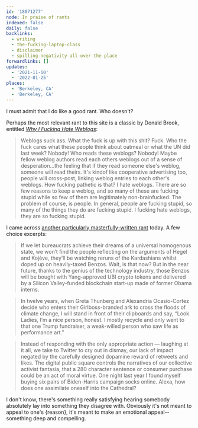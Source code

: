 ```yaml
---
id: '18071277'
node: In praise of rants
indexed: false
daily: false
backlinks:
  - writing
  - the-fucking-laptop-class
  - disclaimer
  - spilling-negativity-all-over-the-place
forwardlinks: []
updates:
  - '2021-11-10'
  - '2022-01-25'
places:
  - 'Berkeley, CA'
  - 'Berkeley, CA'
---
```

I must admit that I do like a good rant. Who doesn't? 

Perhaps the most relevant rant to this site is a classic by Donald Brook, entitled *[Why I Fucking Hate Weblogs](http://mama.indstate.edu/users/bones/WhyIHateWebLogs.html)*:

> Weblogs suck ass. What the fuck is up with this shit? Fuck. Who the fuck cares what these people think about oatmeal or what the UN did last week? Nobody! Who reads these weblogs? Nobody! Maybe fellow weblog authors read each others weblogs out of a sense of desperation...the feeling that if they read someone else's weblog, someone will read theirs. It's kindof like cooperative advertising too, people will cross-post, linking weblog entries to each other's weblogs. How fucking pathetic is that? I hate weblogs. There are so few reasons to keep a weblog, and so many of these are fucking stupid while so few of them are legitimately non-brainfucked. The problem of course, is people. In general, people are fucking stupid, so many of the things they do are fucking stupid. I fucking hate weblogs, they are so fucking stupid. 

I came across [another particularly masterfully-written rant](https://im1776.com/2021/02/12/land-of-the-free/) today. A few choice excerpts:

> If we let bureaucrats achieve their dreams of a universal homogenous state, we won’t find the people reflecting on the arguments of Hegel and Kojève, they’ll be watching reruns of the Kardashians whilst doped up on heavily-taxed Benzos. Wait, is that now? But in the near future, thanks to the genius of the technology industry, those Benzos will be bought with Yang-approved UBI crypto tokens and delivered by a Silicon Valley-funded blockchain start-up made of former Obama interns.

> In twelve years, when Greta Thunberg and Alexandria Ocasio-Cortez decide who enters their Girlboss-branded ark to cross the floods of climate change, I will stand in front of their clipboards and say, “Look Ladies, I’m a nice person, honest. I mostly recycle and only went to that one Trump fundraiser, a weak-willed person who saw life as performance art.” 

> Instead of responding with the only appropriate action — laughing at it all, we take to Twitter to cry out in dismay, our lack of impact negated by the carefully designed dopamine reward of retweets and likes. The digital public square controls the narratives of our collective activist fantasia, that a 280 character sentence or consumer purchase could be an act of moral virtue. One night last year I found myself buying six pairs of Biden-Harris campaign socks online. Alexa, how does one assimilate oneself into the Cathedral? 

I don't know, there's something really satisfying hearing somebody absolutely lay into something they disagree with. Obviously it's not meant to appeal to one's {reason}, it's meant to make an emotional appeal--something deep and compelling. 


